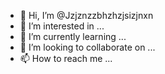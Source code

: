 - 👋 Hi, I’m @Jzjznzzbhzhzjsizjnxn
- 👀 I’m interested in ...
- 🌱 I’m currently learning ...
- 💞️ I’m looking to collaborate on ...
- 📫 How to reach me ...

<!---
Jzjznzzbhzhzjsizjnxn/Jzjznzzbhzhzjsizjnxn is a ✨ special ✨ repository because its `README.md` (this file) appears on your GitHub profile.
You can click the Preview link to take a look at your changes.
--->
